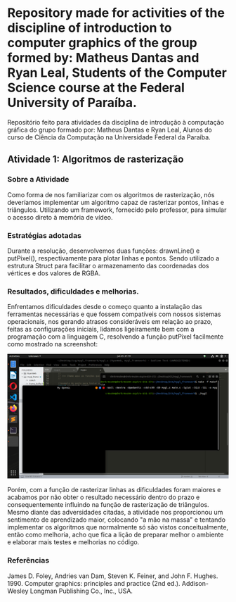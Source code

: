 # Repository made for activities of the discipline of introduction to computer graphics of the group formed by: Matheus Dantas and Ryan Leal, Students of the Computer Science course at the Federal University of Paraíba.

Repositório feito para atividades da disciplina de introdução à computação gráfica do grupo formado por: Matheus Dantas e Ryan Leal, Alunos do curso de Ciência da Computação na Universidade Federal da Paraíba.

## Atividade 1: Algoritmos de rasterização
### Sobre a Atividade

Como forma de nos familiarizar com os algoritmos de rasterização, nós deveríamos implementar um algoritmo capaz de rasterizar pontos, linhas e triângulos. Utilizando um framework, fornecido pelo professor, para simular o acesso direto à memória de vídeo.

### Estratégias adotadas

Durante a resolução, desenvolvemos duas funções: drawnLine() e putPixel(), respectivamente para plotar linhas e pontos. Sendo utilizado a estrutura Struct para facilitar o armazenamento das coordenadas dos vértices e dos valores de RGBA.

### Resultados, dificuldades e melhorias.

Enfrentamos dificuldades desde o começo quanto a instalação das ferramentas necessárias e que fossem compatíveis com nossos sistemas operacionais, nos gerando atrasos consideráveis em relação ao prazo, feitas as configurações iniciais, lidamos ligeiramente bem com a programação com a linguagem C, resolvendo a função putPixel facilmente como mostrado na screenshot:

![screenshot results](/images/putPixel.png)

Porém, com a função de rasterizar linhas as dificuldades foram maiores e acabamos por não obter o resultado necessário dentro do prazo e consequentemente influindo na função de rasterização de triângulos.
Mesmo diante das adversidades citadas, a atividade nos proporcionou um sentimento de aprendizado maior, colocando "a mão na massa" e tentando implementar os algoritmos que normalmente só são vistos conceitualmente, então como melhoria, acho que fica a lição de preparar melhor o ambiente e elaborar mais testes e melhorias no código.

### Referências
  James D. Foley, Andries van Dam, Steven K. Feiner, and John F. Hughes. 1990. Computer graphics: principles and practice (2nd ed.). Addison-Wesley Longman Publishing Co., Inc., USA.
  

